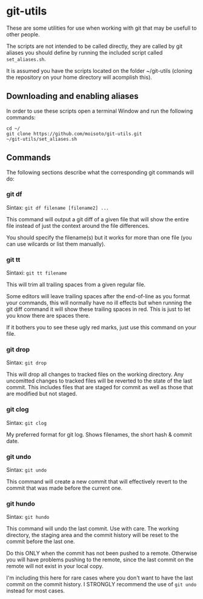 # git-utils

These are some utilities for use when working with git that may be usefull to other people.

The scripts are not intended to be called directly, they are called by git aliases you should define by running the included script called `set_aliases.sh`.

It is assumed you have the scripts located on the folder ~/git-utils (cloning the repository on your home directory will acomplish this).

## Downloading and enabling aliases

In order to use these scripts open a terminal Window and run the following commands:

```shell
cd ~/
git clone https://github.com/moisoto/git-utils.git
~/git-utils/set_aliases.sh
```

## Commands

The following sections describe what the corresponding git commands will do:

### git df

Sintax: `git df filename [filename2] ...` 

This command will output a git diff of a given file that will show the entire file instead of just the context around the file differences.

You should specify the filename(s) but it works for more than one file (you can use wilcards or list them manually).

### git tt

Sintaxi: `git tt filename`

This will trim all trailing spaces from a given regular file.

Some editors will leave trailing spaces after the end-of-line as you format your commands, this will normally have no ill effects but when running the git diff command it will show these trailing spaces in red. This is just to let you know there are spaces there.

If it bothers you to see these ugly red marks, just use this command on your file.

### git drop

Sintax: `git drop`

This will drop all changes to tracked files on the working directory. 
Any uncomitted changes to tracked files will be reverted to the state of the last commit.
This includes files that are staged for commit as well as those that are modified but not staged.

### git clog

Sintax: `git clog`

My preferred format for git log. Shows filenames, the short hash & commit date.

### git undo

Sintax: `git undo`

This command will create a new commit that will effectively revert to the commit that was made before the current one.

### git hundo

Sintax: `git hundo`

This command will undo the last commit. Use with care. The working directory, the staging area and the commit history will be reset to the commit before the last one.

Do this ONLY when the commit has not been pushed to a remote. Otherwise you will have problems pushing to the remote, since the last commit on the remote will not exist in your local copy.

I'm including this here for rare cases where you don't want to have the last commit on the commit history. I STRONGLY recommend the use of `git undo` instead for most cases.
